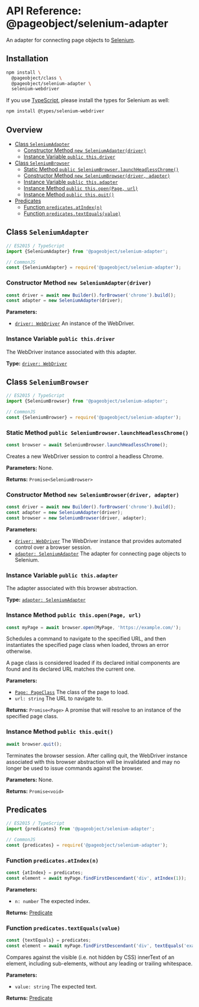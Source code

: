 # API Reference: @pageobject/selenium-adapter

An adapter for connecting page objects to [Selenium][selenium].

## Installation

```sh
npm install \
  @pageobject/class \
  @pageobject/selenium-adapter \
  selenium-webdriver
```

If you use [TypeScript][typescript], please install the types for Selenium as well:

```sh
npm install @types/selenium-webdriver
```

## Overview

- [Class `SeleniumAdapter`](#class-seleniumadapter)
  - [Constructor Method `new SeleniumAdapter(driver)`](#constructor-method-new-seleniumadapterdriver)
  - [Instance Variable `public this.driver`](#instance-variable-public-thisdriver)
- [Class `SeleniumBrowser`](#class-seleniumbrowser)
  - [Static Method `public SeleniumBrowser.launchHeadlessChrome()`](#static-method-public-seleniumbrowserlaunchheadlesschrome)
  - [Constructor Method `new SeleniumBrowser(driver, adapter)`](#constructor-method-new-seleniumbrowserdriver-adapter)
  - [Instance Variable `public this.adapter`](#instance-variable-public-thisadapter)
  - [Instance Method `public this.open(Page, url)`](#instance-method-public-thisopenpage-url)
  - [Instance Method `public this.quit()`](#instance-method-public-thisquit)
- [Predicates](#predicates)
  - [Function `predicates.atIndex(n)`](#function-predicatesatindexn)
  - [Function `predicates.textEquals(value)`](#function-predicatestextequalsvalue)

## Class `SeleniumAdapter`

```js
// ES2015 / TypeScript
import {SeleniumAdapter} from '@pageobject/selenium-adapter';

// CommonJS
const {SeleniumAdapter} = require('@pageobject/selenium-adapter');
```

### Constructor Method `new SeleniumAdapter(driver)`

```js
const driver = await new Builder().forBrowser('chrome').build();
const adapter = new SeleniumAdapter(driver);
```

**Parameters:**

- [`driver: WebDriver`][selenium-webdriver] An instance of the WebDriver.

### Instance Variable `public this.driver`

The WebDriver instance associated with this adapter.

**Type:** [`driver: WebDriver`][selenium-webdriver]

## Class `SeleniumBrowser`

```js
// ES2015 / TypeScript
import {SeleniumBrowser} from '@pageobject/selenium-adapter';

// CommonJS
const {SeleniumBrowser} = require('@pageobject/selenium-adapter');
```

### Static Method `public SeleniumBrowser.launchHeadlessChrome()`

```js
const browser = await SeleniumBrowser.launchHeadlessChrome();
```

Creates a new WebDriver session to control a headless Chrome.

**Parameters:** None.

**Returns:** `Promise<SeleniumBrowser>`

### Constructor Method `new SeleniumBrowser(driver, adapter)`

```js
const driver = await new Builder().forBrowser('chrome').build();
const adapter = new SeleniumAdapter(driver);
const browser = new SeleniumBrowser(driver, adapter);
```

**Parameters:**

- [`driver: WebDriver`][selenium-webdriver] The WebDriver instance that provides automated control over a browser session.
- [`adapter: SeleniumAdapter`](#class-seleniumadapter) The adapter for connecting page objects to Selenium.

### Instance Variable `public this.adapter`

The adapter associated with this browser abstraction.

**Type:** [`adapter: SeleniumAdapter`](#class-seleniumadapter)

### Instance Method `public this.open(Page, url)`

```js
const myPage = await browser.open(MyPage, 'https://example.com/');
```

Schedules a command to navigate to the specified URL, and then instantiates the specified page class when loaded, throws an error otherwise.

A page class is considered loaded if its declared initial components are found and its declared URL matches the current one.

**Parameters:**

- [`Page: PageClass`](class.md#pageclass) The class of the page to load.
- `url: string` The URL to navigate to.

**Returns:** `Promise<Page>` A promise that will resolve to an instance of the specified page class.

### Instance Method `public this.quit()`

```js
await browser.quit();
```

Terminates the browser session. After calling quit, the WebDriver instance associated with this browser abstraction will be invalidated and may no longer be used to issue commands against the browser.

**Parameters:** None.

**Returns:** `Promise<void>`

## Predicates

```js
// ES2015 / TypeScript
import {predicates} from '@pageobject/selenium-adapter';

// CommonJS
const {predicates} = require('@pageobject/selenium-adapter');
```

### Function `predicates.atIndex(n)`

```js
const {atIndex} = predicates;
const element = await myPage.findFirstDescendant('div', atIndex(1));
```

**Parameters:**

- `n: number` The expected index.

**Returns:** [Predicate](class.md#predicate)

### Function `predicates.textEquals(value)`

```js
const {textEquals} = predicates;
const element = await myPage.findFirstDescendant('div', textEquals('example'));
```

Compares against the visible (i.e. not hidden by CSS) innerText of an element, including sub-elements, without any leading or trailing whitespace.

**Parameters:**

- `value: string` The expected text.

**Returns:** [Predicate](class.md#predicate)

[selenium]: http://seleniumhq.github.io/selenium/docs/api/javascript/index.html
[selenium-webdriver]: http://seleniumhq.github.io/selenium/docs/api/javascript/module/selenium-webdriver/index_exports_WebDriver.html
[typescript]: https://www.typescriptlang.org/
